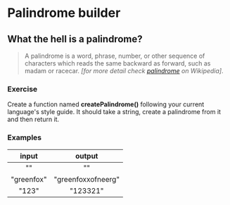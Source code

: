 # Palindrome builder

## What the hell is a palindrome?

> A palindrome is a word, phrase, number, or other sequence of characters which
> reads the same backward as forward, such as madam or racecar. *\[for more
> detail check [palindrome](https://en.wikipedia.org/wiki/Palindrome) on
> Wikipedia]*.

### Exercise

Create a function named **createPalindrome()** following your current language's
style guide. It should take a string, create a palindrome from it and then
return it.

### Examples

|    input   |       output       |
| :--------: | :----------------: |
|     ""     |         ""         |
| "greenfox" | "greenfoxxofneerg" |
|    "123"   |      "123321"      |
